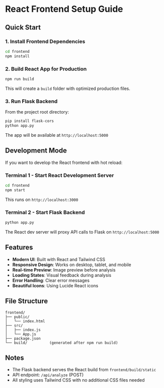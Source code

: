 # React Frontend Setup Guide

## Quick Start

### 1. Install Frontend Dependencies
```bash
cd frontend
npm install
```

### 2. Build React App for Production
```bash
npm run build
```

This will create a `build` folder with optimized production files.

### 3. Run Flask Backend
From the project root directory:
```bash
pip install flask-cors
python app.py
```

The app will be available at `http://localhost:5000`

## Development Mode

If you want to develop the React frontend with hot reload:

### Terminal 1 - Start React Development Server
```bash
cd frontend
npm start
```
This runs on `http://localhost:3000`

### Terminal 2 - Start Flask Backend
```bash
python app.py
```

The React dev server will proxy API calls to Flask on `http://localhost:5000`

## Features

- **Modern UI**: Built with React and Tailwind CSS
- **Responsive Design**: Works on desktop, tablet, and mobile
- **Real-time Preview**: Image preview before analysis
- **Loading States**: Visual feedback during analysis
- **Error Handling**: Clear error messages
- **Beautiful Icons**: Using Lucide React icons

## File Structure

```
frontend/
├── public/
│   └── index.html
├── src/
│   ├── index.js
│   └── App.js
├── package.json
└── build/          (generated after npm run build)
```

## Notes

- The Flask backend serves the React build from `frontend/build/static`
- API endpoint: `/api/analyze` (POST)
- All styling uses Tailwind CSS with no additional CSS files needed
